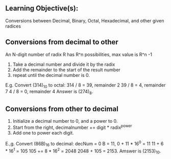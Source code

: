 ## Learning Objective(s):
Conversions between Decimal, Binary, Octal, Hexadecimal, and other given  
radices
## Conversions from decimal to other
An N-digit number of radix R has R^n possibilities, max value is R^n -1

1. Take a decimal number and divide it by the radix
2. Add the remainder to the start of the result number
3. repeat until the decimal number is 0.

E.g. Convert (314)<sub>10</sub> to octal:
314 / 8 = 39, remainder 2
39 / 8 = 4, remainder 7
4 / 8 = 0, remainder 4
Answer is (274)<sub>8</sub>. 
## Conversions from other to decimal
1. Initialize a decimal number to 0, and a power to 0.
2. Start from the right, decimalnumber += digit * radix<sup>power</sup> 
3. Add one to power each digit.

E.,g. Convert (86B)<sub>16</sub> to decimal:
decNum = 0
B = 11, 0 + 11 * 16<sup>0</sup> = 11
11 + 6 * 16<sup>1</sup> = 105
105 += 8 * 16<sup>2</sup> = 2048
2048 + 105 = 2153.
Amswer is (2153)<sub>10</sub>.